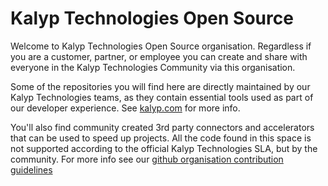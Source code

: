 # Kalyp Technologies Open Source

Welcome to Kalyp Technologies Open Source organisation. Regardless if you are a customer, partner, or employee you can 
create and share with everyone in the Kalyp Technologies Community via this organisation.

Some of the repositories you will find here are directly maintained by our Kalyp Technologies teams, as they contain 
essential tools used as part of our developer experience. See [kalyp.com](https://kalyp.com) for more info.

You'll also find community created 3rd party connectors and accelerators that can be used to speed up projects. 
All the code found in this space is not supported according to the official Kalyp Technologies SLA, but by the community. 
For more info see our [github organisation contribution guidelines](https://github.com/Kalyp-Technologies/.github/blob/main/CONTRIBUTING.md)
